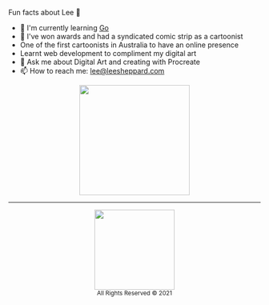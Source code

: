 Fun facts about Lee 👋

- 🤔 I'm currently learning [Go](https://www.hugo.io)
- 🔭 I've won awards and had a syndicated comic strip as a cartoonist
- One of the first cartoonists in Australia to have an online presence
- Learnt web development to compliment my digital art
- 💬 Ask me about Digital Art and creating with Procreate
- 📫 How to reach me: lee@leesheppard.com

<p align="center">
<img src="https://res.cloudinary.com/leesheppard/image/upload/v1610525264/artwork/mandolorians.png" width="220">
</p>

------
<p align="center">
<img src="https://res.cloudinary.com/leesheppard/image/upload/v1496495524/Lee-Sheppard-Black_iv1j84.png" width="160"><br />
<small>All Rights Reserved © 2021</small>
</p>

<!-- illustrations are subject to copyright © Lee Sheppard 2021, and cannot be reproduced/used without permission -->